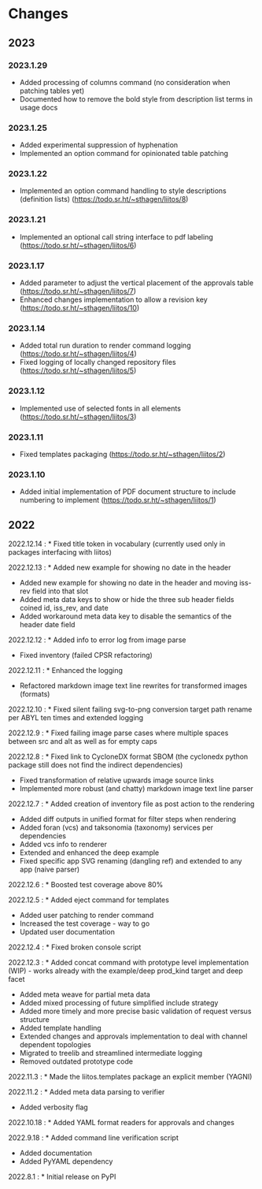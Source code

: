 # Changes

## 2023

### 2023.1.29

* Added processing of columns command (no consideration when patching tables yet)
* Documented how to remove the bold style from description list terms in usage docs

### 2023.1.25

* Added experimental suppression of hyphenation
* Implemented an option command for opinionated table patching

### 2023.1.22

* Implemented an option command handling to style descriptions (definition lists) (<https://todo.sr.ht/~sthagen/liitos/8>)

### 2023.1.21

* Implemented an optional call string interface to pdf labeling (<https://todo.sr.ht/~sthagen/liitos/6>)

### 2023.1.17

* Added parameter to adjust the vertical placement of the approvals table (<https://todo.sr.ht/~sthagen/liitos/7>)
* Enhanced changes implementation to allow a revision key (<https://todo.sr.ht/~sthagen/liitos/10>)

### 2023.1.14

* Added total run duration to render command logging (<https://todo.sr.ht/~sthagen/liitos/4>)
* Fixed logging of locally changed repository files (<https://todo.sr.ht/~sthagen/liitos/5>)

### 2023.1.12

* Implemented use of selected fonts in all elements (<https://todo.sr.ht/~sthagen/liitos/3>)

### 2023.1.11

* Fixed templates packaging (<https://todo.sr.ht/~sthagen/liitos/2>)

### 2023.1.10

* Added initial implementation of PDF document structure to include numbering to implement (<https://todo.sr.ht/~sthagen/liitos/1>)

## 2022

2022.12.14
:    * Fixed title token in vocabulary (currently used only in packages interfacing with liitos)

2022.12.13
:    * Added new example for showing no date in the header
* Added new example for showing no date in the header and moving iss-rev field into that slot
* Added meta data keys to show or hide the three sub header fields coined id, iss_rev, and date
* Added workaround meta data key to disable the semantics of the header date field

2022.12.12
:    * Added info to error log from image parse
* Fixed inventory (failed CPSR refactoring)

2022.12.11
:    * Enhanced the logging
* Refactored markdown image text line rewrites for transformed images (formats)

2022.12.10
:    * Fixed silent failing svg-to-png conversion target path rename per ABYL ten times and extended logging

2022.12.9
:    * Fixed failing image parse cases where multiple spaces between src and alt as well as for empty caps

2022.12.8
:    * Fixed link to CycloneDX format SBOM (the cyclonedx python package still does not find the indirect dependencies)
* Fixed transformation of relative upwards image source links
* Implemented more robust (and chatty) markdown image text line parser

2022.12.7
:    * Added creation of inventory file as post action to the rendering
* Added diff outputs in unified format for filter steps when rendering
* Added foran (vcs) and taksonomia (taxonomy) services per dependencies
* Added vcs info to renderer
* Extended and enhanced the deep example
* Fixed specific app SVG renaming (dangling ref) and extended to any app (naive parser)

2022.12.6
:    * Boosted test coverage above 80%

2022.12.5
:    * Added eject command for templates
* Added user patching to render command
* Increased the test coverage - way to go
* Updated user documentation

2022.12.4
:    * Fixed broken console script

2022.12.3
:    * Added concat command with prototype level implementation (WIP) - works already with the example/deep prod_kind target and deep facet
* Added meta weave for partial meta data
* Added mixed processing of future simplified include strategy
* Added more timely and more precise basic validation of request versus structure
* Added template handling
* Extended changes and approvals implementation to deal with channel dependent topologies
* Migrated to treelib and streamlined intermediate logging
* Removed outdated prototype code

2022.11.3
:    * Made the liitos.templates package an explicit member (YAGNI)

2022.11.2
:    * Added meta data parsing to verifier
* Added verbosity flag

2022.10.18
:    * Added YAML format readers for approvals and changes

2022.9.18
:    * Added command line verification script
* Added documentation
* Added PyYAML dependency

2022.8.1
:    * Initial release on PyPI
